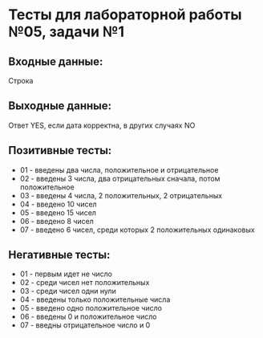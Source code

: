 # Тесты для лабораторной работы №05, задачи №1

## Входные данные:
Строка

## Выходные данные:
Ответ YES, если дата корректна, в других случаях NO

## Позитивные тесты:
- 01 - введены два числа, положительное и отрицательное
- 02 - введены 3 числа, два отрицательных сначала, потом положительное
- 03 - введены 4 числа, 2 положительных, 2 отрицательных
- 04 - введено 10 чисел
- 05 - введено 15 чисел
- 06 - введено 8 чисел
- 07 - введено 6 чисел, среди которых 2 положительных одинаковых

## Негативные тесты:
- 01 - первым идет не число
- 02 - среди чисел нет положительных
- 03 - среди чисел одни нули
- 04 - введены только положительные числа
- 05 - введено одно положительное число
- 06 - введены 0 и положительное число
- 07 - введны отрицательное число и 0
